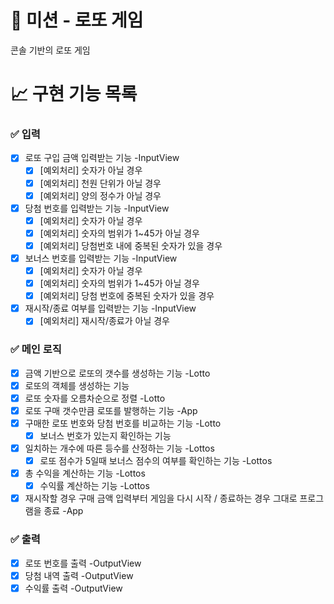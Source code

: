 # 🚀 미션 - 로또 게임

콘솔 기반의 로또 게임

# 📈 구현 기능 목록

### ✅ 입력

- [x] 로또 구입 금액 입력받는 기능 -InputView
  - [x] [예외처리] 숫자가 아닐 경우
  - [x] [예외처리] 천원 단위가 아닐 경우
  - [x] [예외처리] 양의 정수가 아닐 경우
- [x] 당첨 번호를 입력받는 기능 -InputView
  - [x] [예외처리] 숫자가 아닐 경우
  - [x] [예외처리] 숫자의 범위가 1~45가 아닐 경우
  - [x] [예외처리] 당첨번호 내에 중복된 숫자가 있을 경우
- [x] 보너스 번호를 입력받는 기능 -InputView
  - [x] [예외처리] 숫자가 아닐 경우
  - [x] [예외처리] 숫자의 범위가 1~45가 아닐 경우
  - [x] [예외처리] 당첨 번호에 중복된 숫자가 있을 경우
- [x] 재시작/종료 여부를 입력받는 기능 -InputView
  - [x] [예외처리] 재시작/종료가 아닐 경우

### ✅ 메인 로직

- [x] 금액 기반으로 로또의 갯수를 생성하는 기능 -Lotto
- [x] 로또의 객체를 생성하는 기능
- [x] 로또 숫자를 오름차순으로 정렬 -Lotto
- [x] 로또 구매 갯수만큼 로또를 발행하는 기능 -App
- [x] 구매한 로또 번호와 당첨 번호를 비교하는 기능 -Lotto
  - [x] 보너스 번호가 있는지 확인하는 기능
- [x] 일치하는 개수에 따른 등수를 산정하는 기능 -Lottos
  - [x] 로또 점수가 5일때 보너스 점수의 여부를 확인하는 기능 -Lottos
- [x] 총 수익을 계산하는 기능 -Lottos
  - [x] 수익률 계산하는 기능 -Lottos
- [x] 재시작할 경우 구매 금액 입력부터 게임을 다시 시작 / 종료하는 경우 그대로 프로그램을 종료 -App

### ✅ 출력

- [x] 로또 번호를 출력 -OutputView
- [x] 당첨 내역 출력 -OutputView
- [x] 수익률 출력 -OutputView
